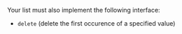 Your list must also implement the following interface:

- `delete` (delete the first occurence of a specified value)
